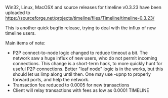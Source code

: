 Win32, Linux, MacOSX and source releases for timeline v0.3.23 have been uploaded to
https://sourceforge.net/projects/timeline/files/Timeline/timeline-0.3.23/

This is another quick bugfix release, trying to deal with the influx of new timeline users.

Main items of note:

* P2P connect-to-node logic changed to reduce timeout a bit.  The network saw a huge influx of new users, who do not permit incoming connections.  This change is a short-term hack, to more quickly hunt for useful P2P connections.  Better "leaf node" logic is in the works, but this should let us limp along until then.  One may use -upnp to properly forward ports, and help the network.
* Transaction fee reduced to 0.0005 for new transactions
* Client will relay transactions with fees as low as 0.0001 TIMELINE
